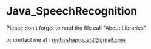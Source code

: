 # Java_SpeechRecognition

Please don't forget to read the file call "About Libraries"

or contact me at : mubashaprudent@gmail.com

